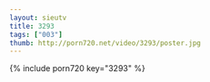 ```yaml
--- 
layout: sieutv
title: 3293
tags: ["003"]
thumb: http://porn720.net/video/3293/poster.jpg
---
```

{% include porn720 key="3293" %} 
